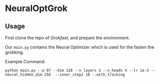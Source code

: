 # NeuralOptGrok

## Usage
First clone the repo of *Grokfast*, and prepare the environment.

Our `main.py` contains the Neural Optimizer which is used for the fasten the grokking.


Example Command:

`python main.py --p 97 --dim 128 --n_layers 2 --n_heads 4 --lr 1e-3 --neural_hidden_dim 256  --inner_steps 10 --with_tracking`



